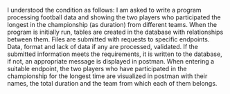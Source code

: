 I understood the condition as follows: I am asked to write a program processing football data and showing the two players who participated the longest in the championship (as duration) from different teams. 
When the program is initially run, tables are created in the database with relationships between them. 
Files are submitted with requests to specific endpoints. Data, format and lack of data if any are processed, validated.
If the submitted information meets the requirements, it is written to the database, if not, an appropriate message is displayed in postman. 
When entering a suitable endpoint, the two players who have participated in the championship for the longest time are visualized in postman with their names, the total duration and the team from which each of them belongs.

